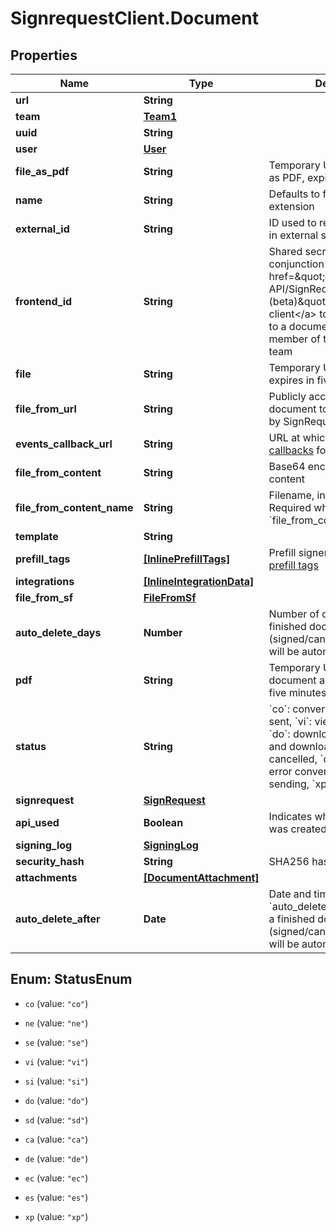# SignrequestClient.Document

## Properties

| Name                       | Type                                                    | Description                                                                                                                                                                                                                                                                                                                             | Notes      |
| -------------------------- | ------------------------------------------------------- | --------------------------------------------------------------------------------------------------------------------------------------------------------------------------------------------------------------------------------------------------------------------------------------------------------------------------------------- | ---------- |
| **url**                    | **String**                                              |                                                                                                                                                                                                                                                                                                                                         | [optional] |
| **team**                   | [**Team1**](Team1.md)                                   |                                                                                                                                                                                                                                                                                                                                         | [optional] |
| **uuid**                   | **String**                                              |                                                                                                                                                                                                                                                                                                                                         | [optional] |
| **user**                   | [**User**](User.md)                                     |                                                                                                                                                                                                                                                                                                                                         | [optional] |
| **file_as_pdf**            | **String**                                              | Temporary URL to original file as PDF, expires in five minutes                                                                                                                                                                                                                                                                          | [optional] |
| **name**                   | **String**                                              | Defaults to filename, including extension                                                                                                                                                                                                                                                                                               | [optional] |
| **external_id**            | **String**                                              | ID used to reference document in external system                                                                                                                                                                                                                                                                                        | [optional] |
| **frontend_id**            | **String**                                              | Shared secret used in conjunction with &lt;a href&#x3D;\&quot;#section/Frontend-API/SignRequest-js-client-(beta)\&quot;&gt;SignRequest-js client&lt;/a&gt; to grant user access to a document that&#39;s not a member of the document&#39;s team                                                                                        | [optional] |
| **file**                   | **String**                                              | Temporary URL to original file, expires in five minutes                                                                                                                                                                                                                                                                                 | [optional] |
| **file_from_url**          | **String**                                              | Publicly accessible URL of document to be downloaded by SignRequest                                                                                                                                                                                                                                                                     | [optional] |
| **events_callback_url**    | **String**                                              | URL at which to receive [event callbacks](#section/Events/Events-callback) for this document                                                                                                                                                                                                                                            | [optional] |
| **file_from_content**      | **String**                                              | Base64 encoded document content                                                                                                                                                                                                                                                                                                         | [optional] |
| **file_from_content_name** | **String**                                              | Filename, including extension. Required when using &#x60;file_from_content&#x60;.                                                                                                                                                                                                                                                       | [optional] |
| **template**               | **String**                                              |                                                                                                                                                                                                                                                                                                                                         | [optional] |
| **prefill_tags**           | [**[InlinePrefillTags]**](InlinePrefillTags.md)         | Prefill signer input data, see [prefill tags](#section/Preparing-a-document/Prefill-tags-templates)                                                                                                                                                                                                                                     | [optional] |
| **integrations**           | [**[InlineIntegrationData]**](InlineIntegrationData.md) |                                                                                                                                                                                                                                                                                                                                         | [optional] |
| **file_from_sf**           | [**FileFromSf**](FileFromSf.md)                         |                                                                                                                                                                                                                                                                                                                                         | [optional] |
| **auto_delete_days**       | **Number**                                              | Number of days after which a finished document (signed/cancelled/declined) will be automatically deleted                                                                                                                                                                                                                                | [optional] |
| **pdf**                    | **String**                                              | Temporary URL to signed document as PDF, expires in five minutes                                                                                                                                                                                                                                                                        | [optional] |
| **status**                 | **String**                                              | &#x60;co&#x60;: converting, &#x60;ne&#x60;: new, &#x60;se&#x60;: sent, &#x60;vi&#x60;: viewed, &#x60;si&#x60;: signed, &#x60;do&#x60;: downloaded, &#x60;sd&#x60;: signed and downloaded, &#x60;ca&#x60;: cancelled, &#x60;de&#x60;: declined, &#x60;ec&#x60;: error converting, &#x60;es&#x60;: error sending, &#x60;xp&#x60;: expired | [optional] |
| **signrequest**            | [**SignRequest**](SignRequest.md)                       |                                                                                                                                                                                                                                                                                                                                         | [optional] |
| **api_used**               | **Boolean**                                             | Indicates whether document was created using the API                                                                                                                                                                                                                                                                                    | [optional] |
| **signing_log**            | [**SigningLog**](SigningLog.md)                         |                                                                                                                                                                                                                                                                                                                                         | [optional] |
| **security_hash**          | **String**                                              | SHA256 hash of PDF contents                                                                                                                                                                                                                                                                                                             | [optional] |
| **attachments**            | [**[DocumentAttachment]**](DocumentAttachment.md)       |                                                                                                                                                                                                                                                                                                                                         | [optional] |
| **auto_delete_after**      | **Date**                                                | Date and time calculated using &#x60;auto_delete_days&#x60; after which a finished document (signed/cancelled/declined) will be automatically deleted                                                                                                                                                                                   | [optional] |

<a name="StatusEnum"></a>

## Enum: StatusEnum

- `co` (value: `"co"`)

- `ne` (value: `"ne"`)

- `se` (value: `"se"`)

- `vi` (value: `"vi"`)

- `si` (value: `"si"`)

- `do` (value: `"do"`)

- `sd` (value: `"sd"`)

- `ca` (value: `"ca"`)

- `de` (value: `"de"`)

- `ec` (value: `"ec"`)

- `es` (value: `"es"`)

- `xp` (value: `"xp"`)
